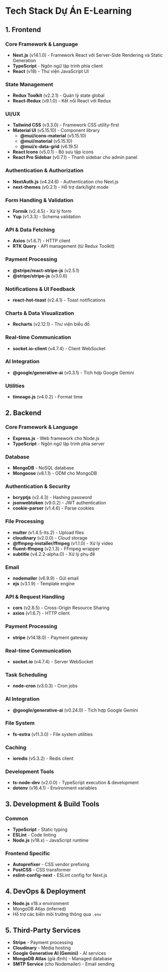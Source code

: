 # Tech Stack Dự Án E-Learning

## 1. Frontend

### Core Framework & Language
- **Next.js** (v14.1.0) - Framework React với Server-Side Rendering và Static Generation
- **TypeScript** - Ngôn ngữ lập trình phía client
- **React** (v18) - Thư viện JavaScript UI

### State Management
- **Redux Toolkit** (v2.2.1) - Quản lý state global
- **React-Redux** (v9.1.0) - Kết nối React với Redux

### UI/UX
- **Tailwind CSS** (v3.3.0) - Framework CSS utility-first
- **Material UI** (v5.15.10) - Component library
  - **@mui/icons-material** (v5.15.10)
  - **@mui/material** (v5.15.10)
  - **@mui/x-data-grid** (v6.19.5)
- **React Icons** (v5.0.1) - Bộ sưu tập icons
- **React Pro Sidebar** (v0.7.1) - Thanh sidebar cho admin panel

### Authentication & Authorization
- **NextAuth.js** (v4.24.6) - Authentication cho Next.js
- **next-themes** (v0.2.1) - Hỗ trợ dark/light mode

### Form Handling & Validation
- **Formik** (v2.4.5) - Xử lý form
- **Yup** (v1.3.3) - Schema validation

### API & Data Fetching
- **Axios** (v1.6.7) - HTTP client
- **RTK Query** - API management (từ Redux Toolkit)

### Payment Processing
- **@stripe/react-stripe-js** (v2.5.1)
- **@stripe/stripe-js** (v3.0.6)

### Notifications & UI Feedback
- **react-hot-toast** (v2.4.1) - Toast notifications

### Charts & Data Visualization
- **Recharts** (v2.12.1) - Thư viện biểu đồ

### Real-time Communication
- **socket.io-client** (v4.7.4) - Client WebSocket

### AI Integration
- **@google/generative-ai** (v0.3.1) - Tích hợp Google Gemini

### Utilities
- **timeago.js** (v4.0.2) - Format time

## 2. Backend

### Core Framework & Language
- **Express.js** - Web framework cho Node.js
- **TypeScript** - Ngôn ngữ lập trình phía server

### Database
- **MongoDB** - NoSQL database
- **Mongoose** (v8.1.1) - ODM cho MongoDB

### Authentication & Security
- **bcryptjs** (v2.4.3) - Hashing password
- **jsonwebtoken** (v9.0.2) - JWT authentication
- **cookie-parser** (v1.4.6) - Parse cookies

### File Processing
- **multer** (v1.4.5-lts.2) - Upload files
- **cloudinary** (v2.0.0) - Cloud storage
- **@ffmpeg-installer/ffmpeg** (v1.1.0) - Xử lý video
- **fluent-ffmpeg** (v2.1.3) - FFmpeg wrapper
- **subtitle** (v4.2.2-alpha.0) - Xử lý phụ đề

### Email
- **nodemailer** (v6.9.9) - Gửi email
- **ejs** (v3.1.9) - Template engine

### API & Request Handling
- **cors** (v2.8.5) - Cross-Origin Resource Sharing
- **axios** (v1.6.7) - HTTP client

### Payment Processing
- **stripe** (v14.18.0) - Payment gateway

### Real-time Communication
- **socket.io** (v4.7.4) - Server WebSocket

### Task Scheduling
- **node-cron** (v3.0.3) - Cron jobs

### AI Integration
- **@google/generative-ai** (v0.24.0) - Tích hợp Google Gemini

### File System
- **fs-extra** (v11.3.0) - File system utilities

### Caching
- **ioredis** (v5.3.2) - Redis client

### Development Tools
- **ts-node-dev** (v2.0.0) - TypeScript execution & development
- **dotenv** (v16.4.1) - Environment variables

## 3. Development & Build Tools

### Common
- **TypeScript** - Static typing
- **ESLint** - Code linting
- **Node.js** (v18.x) - JavaScript runtime

### Frontend Specific
- **Autoprefixer** - CSS vendor prefixing
- **PostCSS** - CSS transformer
- **eslint-config-next** - ESLint config for Next.js

## 4. DevOps & Deployment

- **Node.js** v18.x environment
- MongoDB Atlas (inferred)
- Hỗ trợ các biến môi trường thông qua `.env`

## 5. Third-Party Services

- **Stripe** - Payment processing
- **Cloudinary** - Media hosting
- **Google Generative AI (Gemini)** - AI services
- **MongoDB Atlas** (giả định) - Managed database
- **SMTP Service** (cho Nodemailer) - Email sending
